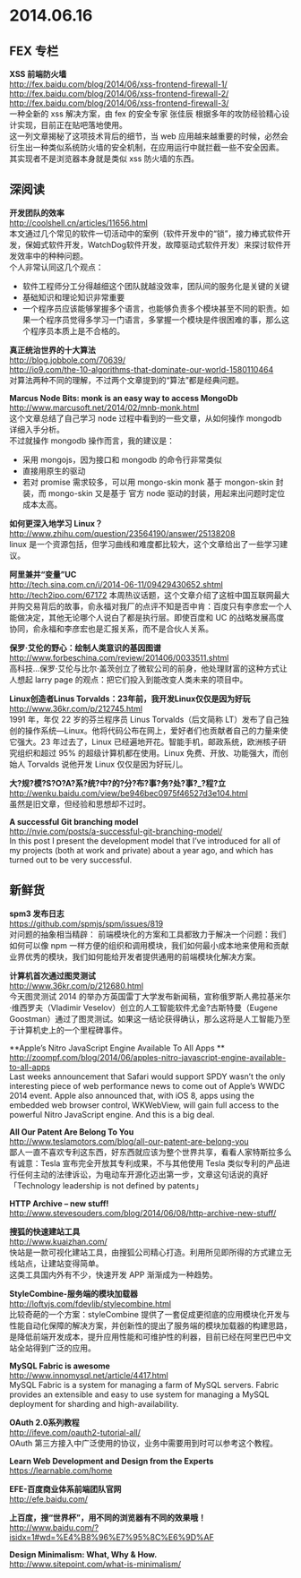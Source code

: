 2014.06.16
========

## FEX 专栏

**XSS 前端防火墙**  
http://fex.baidu.com/blog/2014/06/xss-frontend-firewall-1/  
http://fex.baidu.com/blog/2014/06/xss-frontend-firewall-2/  
http://fex.baidu.com/blog/2014/06/xss-frontend-firewall-3/  
一种全新的 xss 解决方案，由 fex 的安全专家 张佳辰 根据多年的攻防经验精心设计实现，目前正在贴吧落地使用。  
这一列文章揭秘了这项技术背后的细节，当 web 应用越来越重要的时候，必然会衍生出一种类似系统防火墙的安全机制，在应用运行中就拦截一些不安全因素。
其实现者不是浏览器本身就是类似 xss 防火墙的东西。

## 深阅读

**开发团队的效率**  
http://coolshell.cn/articles/11656.html  
本文通过几个常见的软件一切活动中的案例（软件开发中的“锁”，接力棒式软件开发，保姆式软件开发，WatchDog软件开发，故障驱动式软件开发）来探讨软件开发效率中的种种问题。  
个人非常认同这几个观点：
- 软件工程师分工分得越细这个团队就越没效率，团队间的服务化是关键的关键
- 基础知识和理论知识非常重要
- 一个程序员应该能够掌握多个语言，也能够负责多个模块甚至不同的职责。如果一个程序员觉得多学习一门语言，多掌握一个模块是件很困难的事，那么这个程序员本质上是不合格的。

**真正统治世界的十大算法**  
http://blog.jobbole.com/70639/  
http://io9.com/the-10-algorithms-that-dominate-our-world-1580110464  
对算法两种不同的理解，不过两个文章提到的“算法”都是经典问题。

**Marcus Node Bits: monk is an easy way to access MongoDb**  
http://www.marcusoft.net/2014/02/mnb-monk.html  
这个文章总结了自己学习 node 过程中看到的一些文章，从如何操作 mongodb 详细入手分析。  
不过就操作 mongodb 操作而言，我的建议是：
- 采用 mongojs，因为接口和 mongodb 的命令行非常类似
- 直接用原生的驱动
- 若对 promise 需求较多，可以用 mongo-skin
monk 基于 mongon-skin 封装，而 mongo-skin 又是基于 官方 node 驱动的封装，用起来出问题时定位成本太高。  

**如何更深入地学习 Linux？**  
http://www.zhihu.com/question/23564190/answer/25138208  
linux 是一个资源包括，但学习曲线和难度都比较大，这个文章给出了一些学习建议。

**阿里兼并“变量”UC**  
http://tech.sina.com.cn/i/2014-06-11/09429430652.shtml  
http://tech2ipo.com/67172  本周热议话题，这个文章介绍了这桩中国互联网最大并购交易背后的故事，俞永福对我厂的点评不知是否中肯：百度只有李彦宏一个人能做决定，其他无论哪个人说白了都是执行层。即使百度和 UC 的战略发展高度协同，俞永福和李彦宏也是汇报关系，而不是合伙人关系。

**保罗·艾伦的野心：绘制人类意识的基因图谱**  
http://www.forbeschina.com/review/201406/0033511.shtml  
高科技...保罗·艾伦与比尔·盖茨创立了微软公司的前身，他处理财富的这种方式让人想起 larry page 的观点：把它们投入到能改变人类未来的项目中。

**Linux创造者Linus Torvalds：23年前，我开发Linux仅仅是因为好玩**  
http://www.36kr.com/p/212745.html  
1991 年，年仅 22 岁的芬兰程序员 Linus Torvalds（后文简称 LT）发布了自己独创的操作系统—Linux。他将代码公布在网上，爱好者们也贡献者自己的力量来使它强大。23 年过去了，Linux 已经遍地开花。智能手机，邮政系统，欧洲核子研究组织和超过 95% 的超级计算机都在使用。Linux 免费、开放、功能强大，而创始人 Torvalds 说他开发 Linux 仅仅是因为好玩儿。

**大?规?模?S?O?A?系?统?中?的?分?布?事?务?处?事?_?程?立**  
http://wenku.baidu.com/view/be946bec0975f46527d3e104.html  
虽然是旧文章，但经验和思想却不过时。

**A successful Git branching model**  
http://nvie.com/posts/a-successful-git-branching-model/  
In this post I present the development model that I’ve introduced for all of my projects (both at work and private) about a year ago, and which has turned out to be very successful.

## 新鲜货

**spm3 发布日志**  
https://github.com/spmjs/spm/issues/819  
对问题的抽象相当精辟：
前端模块化的方案和工具都致力于解决一个问题：我们如何可以像 npm 一样方便的组织和调用模块，我们如何最小成本地来使用和贡献业界优秀的模块，我们如何能给开发者提供通用的前端模块化解决方案。

**计算机首次通过图灵测试**  
http://www.36kr.com/p/212680.html  
今天图灵测试 2014 的举办方英国雷丁大学发布新闻稿，宣称俄罗斯人弗拉基米尔·维西罗夫（Vladimir Veselov）创立的人工智能软件尤金?古斯特曼（Eugene Goostman）通过了图灵测试。如果这一结论获得确认，那么这将是人工智能乃至于计算机史上的一个里程碑事件。  

**Apple’s Nitro JavaScript Engine Available To All Apps **  
http://zoompf.com/blog/2014/06/apples-nitro-javascript-engine-available-to-all-apps  
Last weeks announcement that Safari would support SPDY wasn’t the only interesting piece of web performance news to come out of Apple’s WWDC 2014 event. Apple also announced that, with iOS 8, apps using the embedded web browser control, WKWebView, will gain full access to the powerful Nitro JavaScript engine. And this is a big deal.

**All Our Patent Are Belong To You**  
http://www.teslamotors.com/blog/all-our-patent-are-belong-you  
鄙人一直不喜欢专利这东西，好东西就应该为整个世界共享，看看人家特斯拉多么有诚意：Tesla 宣布完全开放其专利成果，不与其他使用 Tesla 类似专利的产品进行任何主动的法律诉讼，为电动车开源化迈出第一步，文章这句话说的真好「Technology leadership is not defined by patents」

**HTTP Archive – new stuff!**  
http://www.stevesouders.com/blog/2014/06/08/http-archive-new-stuff/  

**搜狐的快速建站工具**  
http://www.kuaizhan.com/  
快站是一款可视化建站工具，由搜狐公司精心打造。利用所见即所得的方式建立无线站点，让建站变得简单。  
这类工具国内外有不少，快速开发 APP 渐渐成为一种趋势。

**StyleCombine-服务端的模块加载器**  
http://loftyjs.com/fdevlib/stylecombine.html  
比较奇葩的一个方案：styleCombine 提供了一套促成更彻底的应用模块化开发与性能自动化保障的解决方案，并创新性的提出了服务端的模块加载器的构建思路，是降低前端开发成本，提升应用性能和可维护性的利器，目前已经在阿里巴巴中文站全站得到广泛的应用。

**MySQL Fabric is awesome**  
http://www.innomysql.net/article/4417.html  
MySQL Fabric is a system for managing a farm of MySQL servers. Fabric provides an extensible and easy to use system for managing a MySQL deployment for sharding and high-availability.  

**OAuth 2.0系列教程**  
http://ifeve.com/oauth2-tutorial-all/  
OAuth 第三方接入中广泛使用的协议，业务中需要用到时可以参考这个教程。  

**Learn Web Development and Design from the Experts**  
https://learnable.com/home  

**EFE-百度商业体系前端团队官网**  
http://efe.baidu.com/

**上百度，搜“世界杯”，用不同的浏览器有不同的效果哦！**  
http://www.baidu.com/?isidx=1#wd=%E4%B8%96%E7%95%8C%E6%9D%AF

**Design Minimalism: What, Why & How.**  
http://www.sitepoint.com/what-is-minimalism/  